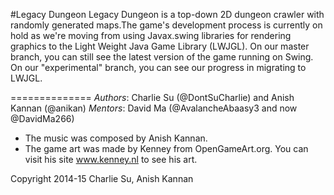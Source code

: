 #Legacy Dungeon
Legacy Dungeon is a top-down 2D dungeon crawler with randomly generated maps.The game's development process is currently on hold as we're moving from using Javax.swing libraries for rendering graphics to the Light Weight Java Game Library (LWJGL). On our master branch, you can still see the latest version of the game running on Swing. On our "experimental" branch, you can see our progress in migrating to LWJGL.

==============
*Authors*: Charlie Su (@DontSuCharlie) and Anish Kannan (@anikan)
*Mentors*: David Ma (@AvalancheAbaasy3 and now @DavidMa266)

* The music was composed by Anish Kannan.
* The game art was made by Kenney from OpenGameArt.org. You can visit his site www.kenney.nl to see his art.

Copyright 2014-15 Charlie Su, Anish Kannan